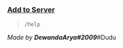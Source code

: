 # 
### [Add to Server](https://discord.com/api/oauth2/authorize?client_id=1000443920116891760&permissions=2116881350471&scope=bot%20applications.commands)
> `/help `


*Made by __DewandaArya#2009__*#Dudu
